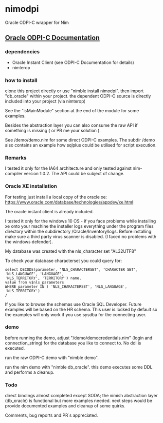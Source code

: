 # nimodpi
Oracle ODPI-C wrapper for Nim

## [Oracle ODPI-C Documentation](https://oracle.github.io/odpi/)
 
### dependencies
- Oracle Instant Client (see ODPI-C Documentation for details)
- nimterop 

### how to install
clone this project directly or use "nimble install nimodpi".
then import "db_oracle" within your project. 
the dependent ODPI-C source is directly included into your project (via nimterop) 

See the "isMainModule" section at the end of the module for some examples.

Besides the abstraction layer you can also consume the raw API if something is
missing ( or PR me your solution ).

See /demo/demo.nim for some direct ODPI-C examples. 
The subdir /demo also contains an example how sqlplus could be utilised for script execution.

### Remarks
I tested it only for the IA64 architecture and only tested against
nim-compiler version 1.0.2. 
The API could be subject of change.

### Oracle XE installation
For testing just install a local copy of the oracle xe:
https://www.oracle.com/database/technologies/appdev/xe.html

The oracle instant client is already included.

I tested it only for the windows 10 OS - if you face problems while installing xe onto
your machine the installer logs everything under the program files directory within the subdirectory
/Oracle/Inventory/logs. Before installing make sure a third party virus scanner is disabled.
(I faced no problems with the windows defender).

My database was created with the nls_character set "AL32UTF8"

To check your database characterset you could query for:

```PLSQL
select DECODE(parameter, 'NLS_CHARACTERSET', 'CHARACTER SET',
'NLS_LANGUAGE', 'LANGUAGE',
'NLS_TERRITORY', 'TERRITORY') name,
value from v$nls_parameters
WHERE parameter IN ( 'NLS_CHARACTERSET', 'NLS_LANGUAGE', 'NLS_TERRITORY')
/
```

If you like to browse the schemas use Oracle SQL Developer.
Future examples will be based on the HR schema. 
This user is locked by default so the examples will only work if you use
sysdba for the connecting user.

### demo
before running the demo, adjust  "/demo/democredentials.nim" (login and connection_string) 
for the database you like to connect to. No ddl is executed. 

run the raw ODPI-C demo with "nimble demo".

run the nim demo with "nimble db_oracle".
this demo executes some DDL and performs a cleanup.

### Todo
direct bindings almost completed except SODA; 
the nimish abstraction layer (db_oracle) is functional but more examples needed.
next steps would be provide documented examples and cleanup of some quirks.

Comments, bug reports and PR´s appreciated.
